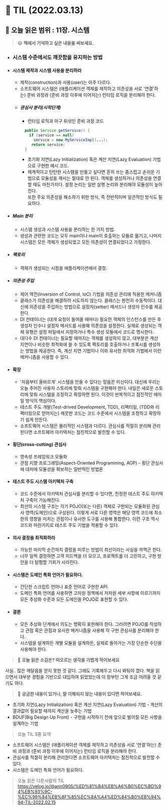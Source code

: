 # 📝 TIL (2022.03.13)  
📖 오늘 읽은 범위 : 11장. 시스템
--- 
> 😄 **책에서 기억하고 싶은 내용을 써보세요.**  
- ### 시스템 수준에서도 깨끗함을 유지하는 방법
- #### 시스템 제작과 시스템 사용을 분리하라
  - 제작(construction)과 사용(user)는 아주 다르다.
  - 소프트웨어 시스템은 (애플리케이션 객체를 제작하고 의존성을 서로 '연결'하는) 준비 과정과 (준비 과정 이후에 이어지는) 런타임 로직을 분리해야 한다.
  - ##### 관심사 분리(시작단계)
    - 런타임 로직과 마구 뒤섞인 준비 과정 코드
    ```java
      public Service getService() {
        if (service == null)
          service = new MyServiceImpl(...);
         return service;
      }
    ```
    - 초기화 지연(Lazy Initialization) 혹은 계산 지연(Lazy Evaluation) 기법으로 구현한 예시 코드. 
    - 체계적이고 탄탄한 시스템을 만들고 싶다면 흔히 쓰는 좀스럽고 손쉬운 기법으로 모듈성을 깨서는 절대로 안 된다. 객체를 생성하거나 의존성을 연결할 때도 마찬가지다. 설정 논리는 일반 실행 논리와 분리해야 모듈성이 높아진다.  
또한 주요 의존성을 해소하기 위한 방식, 즉 전반적이며 일관적인 방식도 필요하다.
- ##### Main 분리
  - 시스템 생성과 시스템 사용을 분리하는 한 가지 방법.
  - 생성과 관련한 코드는 모두 main이나 main이 호출하는 모듈로 옮기고, 나머지 시스템은 모든 객체가 생성되었고 모든 의존성이 연결되었다고 가정한다.
- ##### 팩토리
  - 객체가 생성되는 시점을 애플리케이션에서 결정.
- ##### 의존성 주입
  - 제어 역전(Inversion of Control, IoC) 기법을 의존성 관리에 적용한 메커니즘
  - 클래스가 의존성을 해결하려 시도하지 않는다. 클래스는 완전히 수동적이다. 대신에 의존성을 주입하는 방법으로 설정자(setter) 메서드나 생성자 인수를 제공한다.
  - DI 컨테이너는 (대개 요청이 들어올 때마다) 필요한 객체의 인스턴스를 만든 후 생성자 인수나 설정자 메서드를 사용해 의존성을 설정한다. 실제로 생성되는 객체 유형은 설정 파일에서 지정하거나 특수 생성 모듈에서 코드로 명시한다.
  - 대다수 DI 컨테이너는 필요할 때까지는 객체를 생성하지 않고, 대부분은 계산 지연이나 비슷한 최적화에 쓸 수 있도록 팩토리를 호출하거나 프록시를 생성하는 방법을 제공한다. 즉, 계산 지연 기법이나 이와 유사한 최적화 기법에서 이런 메커니즘을 사용할 수 있다.
- #### 확장
  - '처음부터 올바르게' 시스템을 만들 수 있다는 믿음은 미신이다. 대신에 우리는 오늘 주어진 사용자 스토리에 맞춰 시스템을 구현해야 한다. 내일은 새로운 스토리에 맞춰 시스템을 조정하고 확장하면 된다. 이것이 반복적이고 점진적인 애자일 방식의 핵심이다.
  - 테스트 주도 개발(Test-drived Development, TDD), 리팩터링, (TDD와 리팩터링으로 얻어지는) 깨끗한 코드는 코드 수준에서 시스템을 조정하고 확장하기 쉽게 만든다.
  - 소프트웨어 시스템은 물리적인 시스템과 다르다. 관심사를 적절히 분리해 관리한다면 소프트웨어 아키텍처는 점진적으로 발전할 수 있다.
- #### 횡단(cross-cutting) 관심사
  - 영속성 프레임워크 모듈화
  - 관점 지향 프로그래밍(Aspect-Oriented Programming, AOP) - 횡단 관심사에 대처에 모듈성을 확보하는 일반적인 방법론
- #### 테스트 주도 시스템 아키텍처 구축
  - 코드 수준에서 아키텍처 관심사를 분리할 수 있다면, 진정한 테스트 주도 아키텍처 구축이 가능해진다.
  - 최선의 시스템 구조는 각기 POJO(또는 다른) 객체로 구현되는 모듈화된 관심사 영역(도메인)으로 구성된다. 이렇게 서로 다른 영역은 해당 영역 코드에 최소한의 영향을 미치는 관점이나 유사한 도구를 사용해 통합한다.
이런 구조 역시 코드와 마찬가지로 테스트 주도 기법을 적용할 수 있다.
- #### 의사 결정을 최적화하라
  - 가능한 마지막 순간까지 결정을 미루는 방법이 최선이라는 사실을 까먹곤 한다.
  - 너무 일찍 결정하면 고객 피드백을 더 모으고, 프로젝트를 더 고민하고, 구현 방안을 더 탐험할 기회가 사라진다.
- #### 시스템은 도메인 특화 언어가 필요하다.
  - 간단한 스크립트 언어나 표준 언어로 구현한 API.
  - 도메인 특화 언어를 사용하면 고차원 정책에서 저차원 세부 사항에 이르기까지 모든 추상화 수준과 모든 도메인을 POJO로 표현할 수 있다.
- #### 결론
  - 모든 추상화 단계에서 의도는 명확히 표현해야 한다. 그러려면 POJO를 작성하고 관점 혹은 관점과 유사한 메커니즘을 사용해 각 구현 관심사를 분리해야 한다.
  - 시스템을 설계하든 개별 모듈을 설계하든, 실제로 돌아가는 가장 단순한 수단을 사용해야 한다.

> 🤔 **오늘 읽은 소감은? 떠오르는 생각을 가볍게 적어보세요**  

사실.. 많은 깨달음을 얻지 못한 것 같다. 그래도 기록해두고 다시 봐둬야 겠다.
책을 읽으면서 대부분 경험을 기반으로 대입하여 읽었었는데 이 장부턴 그게 조금 어려울 것 같기도 하다.


> 🔎 **궁금한 내용이 있거나, 잘 이해되지 않는 내용이 있다면 적어보세요.**  
- 초기화 지연(Lazy Initialization) 혹은 계산 지연(Lazy Evaluation) 기법 -  계산의 결과값이 필요할 때까지 계산을 늦추는 기법
- BDUF(Big Design Up Front) - 구현을 시작하기 전에 앞으로 벌어질 모든 사항을 설계하는 기법

> 오늘 TIL 3줄 요약
- 소프트웨어 시스템은 (애플리케이션 객체를 제작하고 의존성을 서로 '연결'하는) 준비 과정과 (준비 과정 이후에 이어지는) 런타임 로직을 분리해야 한다.
- 관심사를 적절히 분리해 관리한다면 소프트웨어 아키텍처는 점진적으로 발전할 수 있다.
- 시스템은 도메인 특화 언어가 필요하다.

> 오늘 읽은 다른사람의 TIL
https://velog.io/@ann0905/%ED%81%B4%EB%A6%B0%EC%BD%94%EB%93%9C-%EC%99%84%EB%8F%85%EC%8A%A4%ED%84%B0%EB%94%94-TIL-2022.02.15
